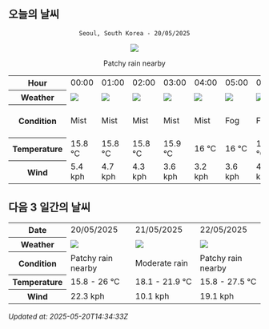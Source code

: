 ## 오늘의 날씨
<div align="center">

`Seoul, South Korea - 20/05/2025`

<img src="https://cdn.weatherapi.com/weather/64x64/day/176.png"/>

Patchy rain nearby

</div>


<table>
    <tr>
        <th>Hour</th>
        <td>00:00</td><td>01:00</td><td>02:00</td><td>03:00</td><td>04:00</td><td>05:00</td><td>06:00</td><td>07:00</td><td>08:00</td><td>09:00</td><td>10:00</td><td>11:00</td><td>12:00</td><td>13:00</td><td>14:00</td><td>15:00</td><td>16:00</td><td>17:00</td><td>18:00</td><td>19:00</td><td>20:00</td><td>21:00</td><td>22:00</td><td>23:00</td>
    </tr>
    <tr>
        <th>Weather</th>
        <td><img src="https://cdn.weatherapi.com/weather/64x64/night/143.png"></img></td><td><img src="https://cdn.weatherapi.com/weather/64x64/night/143.png"></img></td><td><img src="https://cdn.weatherapi.com/weather/64x64/night/143.png"></img></td><td><img src="https://cdn.weatherapi.com/weather/64x64/night/143.png"></img></td><td><img src="https://cdn.weatherapi.com/weather/64x64/night/143.png"></img></td><td><img src="https://cdn.weatherapi.com/weather/64x64/night/248.png"></img></td><td><img src="https://cdn.weatherapi.com/weather/64x64/day/248.png"></img></td><td><img src="https://cdn.weatherapi.com/weather/64x64/day/143.png"></img></td><td><img src="https://cdn.weatherapi.com/weather/64x64/day/143.png"></img></td><td><img src="https://cdn.weatherapi.com/weather/64x64/day/176.png"></img></td><td><img src="https://cdn.weatherapi.com/weather/64x64/day/176.png"></img></td><td><img src="https://cdn.weatherapi.com/weather/64x64/day/122.png"></img></td><td><img src="https://cdn.weatherapi.com/weather/64x64/day/176.png"></img></td><td><img src="https://cdn.weatherapi.com/weather/64x64/day/176.png"></img></td><td><img src="https://cdn.weatherapi.com/weather/64x64/day/116.png"></img></td><td><img src="https://cdn.weatherapi.com/weather/64x64/day/116.png"></img></td><td><img src="https://cdn.weatherapi.com/weather/64x64/day/119.png"></img></td><td><img src="https://cdn.weatherapi.com/weather/64x64/day/122.png"></img></td><td><img src="https://cdn.weatherapi.com/weather/64x64/day/119.png"></img></td><td><img src="https://cdn.weatherapi.com/weather/64x64/day/200.png"></img></td><td><img src="https://cdn.weatherapi.com/weather/64x64/night/200.png"></img></td><td><img src="https://cdn.weatherapi.com/weather/64x64/night/122.png"></img></td><td><img src="https://cdn.weatherapi.com/weather/64x64/night/122.png"></img></td><td><img src="https://cdn.weatherapi.com/weather/64x64/night/116.png"></img></td>
    </tr>
    <tr>
        <th>Condition</th>
        <td width="200px">Mist</td><td width="200px">Mist</td><td width="200px">Mist</td><td width="200px">Mist</td><td width="200px">Mist</td><td width="200px">Fog</td><td width="200px">Fog</td><td width="200px">Mist</td><td width="200px">Mist</td><td width="200px">Patchy rain nearby</td><td width="200px">Patchy rain nearby</td><td width="200px">Overcast </td><td width="200px">Patchy rain nearby</td><td width="200px">Patchy rain nearby</td><td width="200px">Partly Cloudy </td><td width="200px">Partly Cloudy </td><td width="200px">Cloudy </td><td width="200px">Overcast </td><td width="200px">Cloudy </td><td width="200px">Thundery outbreaks in nearby</td><td width="200px">Thundery outbreaks in nearby</td><td width="200px">Overcast </td><td width="200px">Overcast </td><td width="200px">Partly cloudy</td>
    </tr>
    <tr>
        <th>Temperature</th>
        <td>15.8 °C</td><td>15.8 °C</td><td>15.8 °C</td><td>15.9 °C</td><td>16 °C</td><td>16 °C</td><td>16.3 °C</td><td>17 °C</td><td>17.4 °C</td><td>18.1 °C</td><td>19.2 °C</td><td>20.8 °C</td><td>22.2 °C</td><td>23.6 °C</td><td>25.5 °C</td><td>26 °C</td><td>25.6 °C</td><td>24.9 °C</td><td>23.9 °C</td><td>22.7 °C</td><td>21.8 °C</td><td>21.8 °C</td><td>21.7 °C</td><td>24.2 °C</td>
    </tr>
    <tr>
        <th>Wind</th>
        <td>5.4 kph</td><td>4.7 kph</td><td>4.3 kph</td><td>3.6 kph</td><td>3.2 kph</td><td>3.6 kph</td><td>4.3 kph</td><td>4 kph</td><td>5 kph</td><td>6.5 kph</td><td>5.8 kph</td><td>6.8 kph</td><td>9 kph</td><td>14.8 kph</td><td>19.4 kph</td><td>22.3 kph</td><td>22 kph</td><td>20.5 kph</td><td>18.4 kph</td><td>14 kph</td><td>10.4 kph</td><td>6.8 kph</td><td>4.7 kph</td><td>4.3 kph</td>
    </tr>
</table>


## 다음 3 일간의 날씨


<table>
    <tr>
        <th>Date</th>
        <td>20/05/2025</td><td>21/05/2025</td><td>22/05/2025</td>
    </tr>
    <tr>
        <th>Weather</th>
        <td><img src="https://cdn.weatherapi.com/weather/64x64/day/176.png"/></td><td><img src="https://cdn.weatherapi.com/weather/64x64/day/302.png"/></td><td><img src="https://cdn.weatherapi.com/weather/64x64/day/176.png"/></td>
    </tr>
    <tr>
        <th>Condition</th>
        <td width="200px">Patchy rain nearby</td><td width="200px">Moderate rain</td><td width="200px">Patchy rain nearby</td>
    </tr>
    <tr>
        <th>Temperature</th>
        <td>15.8 -  26 °C</td><td>18.1 -  21.9 °C</td><td>15.8 -  27.5 °C</td>
    </tr>
    <tr>
        <th>Wind</th>
        <td>22.3 kph</td><td>10.1 kph</td><td>19.1 kph</td>
    </tr>
</table>


*Updated at: 2025-05-20T14:34:33Z*
